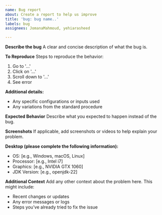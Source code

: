 ```yaml
---
name: Bug report
about: Create a report to help us improve
title: 'bug: bug name..'
labels: bug
assignees: JomanaMahmoud, yehiarasheed

---
```


**Describe the bug**
A clear and concise description of what the bug is.

**To Reproduce**
Steps to reproduce the behavior:
1. Go to '...'
2. Click on '...'
3. Scroll down to '...'
4. See error

**Additional details:**
- Any specific configurations or inputs used
- Any variations from the standard procedure

**Expected Behavior**
Describe what you expected to happen instead of the bug.

**Screenshots**
If applicable, add screenshots or videos to help explain your problem.

**Desktop (please complete the following information):**
- OS: [e.g., Windows, macOS, Linux]
- Processor: [e.g., Intel i7]
- Graphics: [e.g., NVIDIA GTX 1060]
- JDK Version: [e.g., openjdk-22]

**Additional Context**
Add any other context about the problem here. This might include:
- Recent changes or updates
- Any error messages or logs
- Steps you’ve already tried to fix the issue
